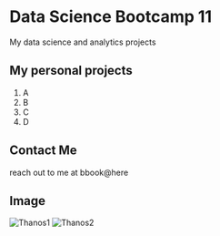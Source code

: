 # Data Science Bootcamp 11
My data science and analytics projects

## My personal projects
1. A
2. B
3. C
4. D
   
## Contact Me
reach out to me at bbook@here

## Image
![Thanos1](https://github.com/user-attachments/assets/5ee20663-a379-44e0-b8e3-85938e02f310)
![Thanos2](https://github.com/user-attachments/assets/3200d8ab-ec15-401d-9a8d-47f7d658cc35)
